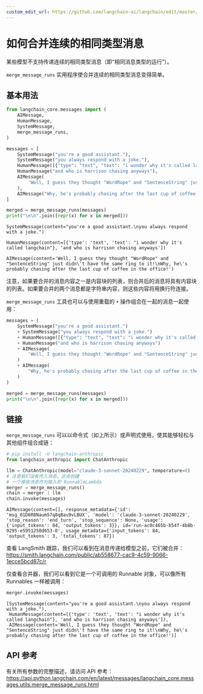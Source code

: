 ```yaml
---
custom_edit_url: https://github.com/langchain-ai/langchain/edit/master/docs/docs/how_to/merge_message_runs.ipynb
---
```


# 如何合并连续的相同类型消息

某些模型不支持传递连续的相同类型消息（即“相同消息类型的运行”）。

`merge_message_runs` 实用程序使合并连续的相同类型消息变得简单。

## 基本用法


```python
from langchain_core.messages import (
    AIMessage,
    HumanMessage,
    SystemMessage,
    merge_message_runs,
)

messages = [
    SystemMessage("you're a good assistant."),
    SystemMessage("you always respond with a joke."),
    HumanMessage([{"type": "text", "text": "i wonder why it's called langchain"}]),
    HumanMessage("and who is harrison chasing anyways"),
    AIMessage(
        'Well, I guess they thought "WordRope" and "SentenceString" just didn\'t have the same ring to it!'
    ),
    AIMessage("Why, he's probably chasing after the last cup of coffee in the office!"),
]

merged = merge_message_runs(messages)
print("\n\n".join([repr(x) for x in merged]))
```
```output
SystemMessage(content="you're a good assistant.\nyou always respond with a joke.")

HumanMessage(content=[{'type': 'text', 'text': "i wonder why it's called langchain"}, 'and who is harrison chasing anyways'])

AIMessage(content='Well, I guess they thought "WordRope" and "SentenceString" just didn\'t have the same ring to it!\nWhy, he\'s probably chasing after the last cup of coffee in the office!')
```
注意，如果要合并的消息内容之一是内容块的列表，则合并后的消息将具有内容块的列表。如果要合并的两个消息都是字符串内容，则这些内容将用换行符连接。

`merge_message_runs` 工具也可以与使用重载的 `+` 操作组合在一起的消息一起使用：


```python
messages = (
    SystemMessage("you're a good assistant.")
    + SystemMessage("you always respond with a joke.")
    + HumanMessage([{"type": "text", "text": "i wonder why it's called langchain"}])
    + HumanMessage("and who is harrison chasing anyways")
    + AIMessage(
        'Well, I guess they thought "WordRope" and "SentenceString" just didn\'t have the same ring to it!'
    )
    + AIMessage(
        "Why, he's probably chasing after the last cup of coffee in the office!"
    )
)

merged = merge_message_runs(messages)
print("\n\n".join([repr(x) for x in merged]))
```

## 链接

`merge_message_runs` 可以以命令式（如上所示）或声明式使用，使其能够轻松与其他组件组合成链：

```python
# pip install -U langchain-anthropic
from langchain_anthropic import ChatAnthropic

llm = ChatAnthropic(model="claude-3-sonnet-20240229", temperature=0)
# 注意我们没有传入消息。这会创建
# 一个接收消息作为输入的 RunnableLambda
merger = merge_message_runs()
chain = merger | llm
chain.invoke(messages)
```

```output
AIMessage(content=[], response_metadata={'id': 'msg_01D6R8Naum57q8qBau9vLBUX', 'model': 'claude-3-sonnet-20240229', 'stop_reason': 'end_turn', 'stop_sequence': None, 'usage': {'input_tokens': 84, 'output_tokens': 3}}, id='run-ac0c465b-b54f-4b8b-9295-e5951250d653-0', usage_metadata={'input_tokens': 84, 'output_tokens': 3, 'total_tokens': 87})
```

查看 LangSmith 跟踪，我们可以看到在消息传递给模型之前，它们被合并： https://smith.langchain.com/public/ab558677-cac9-4c59-9066-1ecce5bcd87c/r

仅查看合并器，我们可以看到它是一个可调用的 Runnable 对象，可以像所有 Runnables 一样被调用：

```python
merger.invoke(messages)
```

```output
[SystemMessage(content="you're a good assistant.\nyou always respond with a joke."),
 HumanMessage(content=[{'type': 'text', 'text': "i wonder why it's called langchain"}, 'and who is harrison chasing anyways']),
 AIMessage(content='Well, I guess they thought "WordRope" and "SentenceString" just didn\'t have the same ring to it!\nWhy, he\'s probably chasing after the last cup of coffee in the office!')]
```

## API 参考

有关所有参数的完整描述，请访问 API 参考： https://api.python.langchain.com/en/latest/messages/langchain_core.messages.utils.merge_message_runs.html